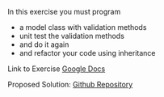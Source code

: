 In this exercise you must program 
- a model class with validation methods
- unit test the validation methods
- and do it again
- and refactor your code using inheritance

Link to Exercise [Google Docs](https://docs.google.com/document/d/e/2PACX-1vTxJVtT3Cxac09Sxy2qlfI40KY5-YNrend95VY6zV-_OWqP3Rw4OPt6-l5XPD5MDeKdy-tyM_50ZvVl/pub)

Proposed Solution: [Github Repository](https://github.com/andersbor/SchoolRepositoryLib)
